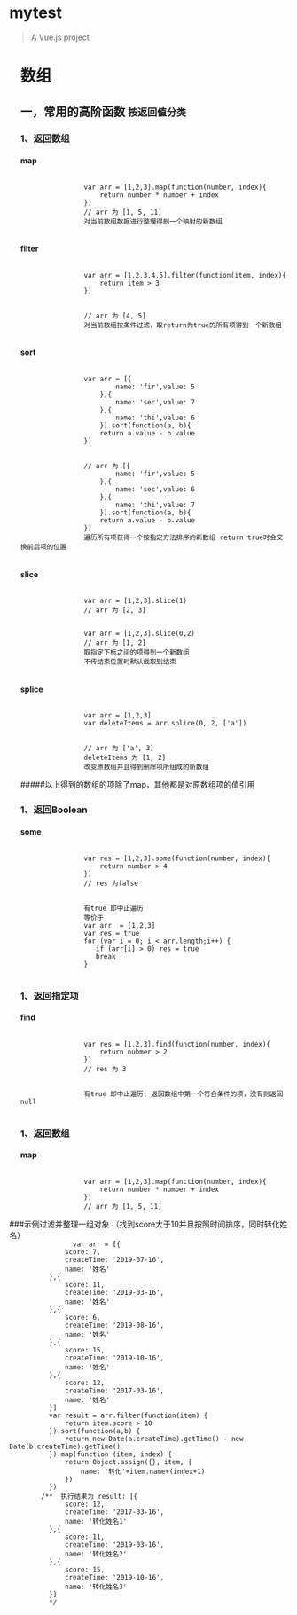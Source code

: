 # mytest

> A Vue.js project

<div style="text-align: left;padding-left: 20px">
        <h1>数组</h1>
        <h2>一，常用的高阶函数     <small>按返回值分类</small></h2>
        <div>
            <h3>1、返回数组</h3>
            <h4>map</h4>
            <code>
                var arr = [1,2,3].map(function(number, index){
                    return number * number + index
                })
                // arr 为 [1, 5, 11]
                对当前数组数据进行整理得到一个映射的新数组
            </code>
            <h4>filter</h4>
            <code>
                var arr = [1,2,3,4,5].filter(function(item, index){
                    return item > 3
                })
                <br>
                // arr 为 [4, 5]
                对当前数组按条件过滤，取return为true的所有项得到一个新数组
            </code>
            <h4>sort</h4>
            <code>
                var arr = [{
                        name: 'fir',value: 5
                    },{
                        name: 'sec',value: 7
                    },{
                        name: 'thi',value: 6
                    }].sort(function(a, b){
                    return a.value - b.value
                })
                <br>
                // arr 为 [{
                        name: 'fir',value: 5
                    },{
                        name: 'sec',value: 6
                    },{
                        name: 'thi',value: 7
                    }].sort(function(a, b){
                    return a.value - b.value
                }]
                遍历所有项获得一个按指定方法排序的新数组 return true时会交换前后项的位置
            </code>
            <h4>slice</h4>
            <code>
                var arr = [1,2,3].slice(1)
                // arr 为 [2, 3]
                <br>
                var arr = [1,2,3].slice(0,2)
                // arr 为 [1, 2]
                取指定下标之间的项得到一个新数组
                不传结束位置时默认截取到结束
            </code>
            <h4>splice</h4>
            <code>
                var arr = [1,2,3]
                var deleteItems = arr.splice(0, 2, ['a'])
                <br>
                // arr 为 ['a', 3]
                deleteItems 为 [1, 2]
                改变原数组并且得到删除项所组成的新数组
            </code>
        </div>
        #####以上得到的数组的项除了map，其他都是对原数组项的值引用
        <div>
            <h3>1、返回Boolean</h3>
            <h4>some</h4>
            <code>
                var res = [1,2,3].some(function(number, index){
                    return number > 4
                })
                // res 为false
                <br>
                有true 即中止遍历
                等价于
                var arr  = [1,2,3]
                var res = true
                for (var i = 0; i < arr.length;i++) {
                   if (arr[i] > 0) res = true
                   break
                }
            </code>
        </div>
        <div>
            <h3>1、返回指定项</h3>
            <h4>find</h4>
            <code>
                var res = [1,2,3].find(function(number, index){
                    return nubmer > 2
                })
                // res 为 3
                <br>
                有true 即中止遍历, 返回数组中第一个符合条件的项，没有则返回null
            </code>
        </div>
        <div>
            <h3>1、返回数组</h3>
            <h4>map</h4>
            <code>
                var arr = [1,2,3].map(function(number, index){
                    return number * number + index
                })
                // arr 为 [1, 5, 11]
            </code>
        </div>
    </div>
###示例过滤并整理一组对象 （找到score大于10并且按照时间排序，同时转化姓名）
        <code> 
                var arr = [{
              score: 7,
              createTime: '2019-07-16',
              name: '姓名'
          },{
              score: 11,
              createTime: '2019-03-16',
              name: '姓名'
          },{
              score: 6,
              createTime: '2019-08-16',
              name: '姓名'
          },{
              score: 15,
              createTime: '2019-10-16',
              name: '姓名'
          },{
              score: 12,
              createTime: '2017-03-16',
              name: '姓名'
          }]
          var result = arr.filter(function(item) {
              return item.score > 10
          }).sort(function(a,b) {
              return new Date(a.createTime).getTime() - new Date(b.createTime).getTime()
          }).map(function (item, index) {
              return Object.assign({}, item, {
                  name: '转化'+item.name+(index+1)
              })
          })
        /**  执行结果为 result: [{
              score: 12,
              createTime: '2017-03-16',
              name: '转化姓名1'
          },{
              score: 11,
              createTime: '2019-03-16',
              name: '转化姓名2'
          },{
              score: 15,
              createTime: '2019-10-16',
              name: '转化姓名3'
          }]
          */
        </code>
